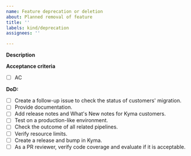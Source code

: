 ```yaml
---
name: Feature deprecation or deletion
about: Planned removal of feature
title: ''
labels: kind/deprecation
assignees: ''

---
```


<!-- Thank you for your contribution. Before you submit the issue:
1. Search open and closed issues for duplicates.
2. Read the contributing guidelines.
-->

**Description**

<!-- Indicate which feature is being considered for deletion or deprecation, and explain the reasons behind this decision.
Describe the potential effects the deletion or deprecation might have.   -->

**Acceptance criteria**

<!-- Define requirements that must be fulfilled to consider the deprecation or deletion process complete. -->

- [ ] AC

**DoD:**
- [ ] Create a follow-up issue to check the status of customers' migration.
- [ ] Provide documentation.
- [ ] Add release notes and What's New notes for Kyma customers.
- [ ] Test on a production-like environment.
- [ ] Check the outcome of all related pipelines.
- [ ] Verify resource limits.
- [ ] Create a release and bump in Kyma.
- [ ] As a PR reviewer, verify code coverage and evaluate if it is acceptable.
